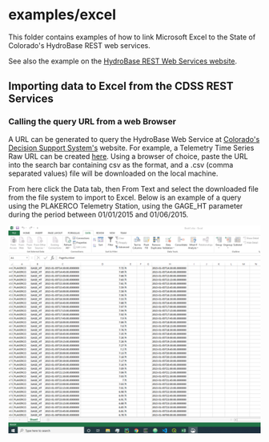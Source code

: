 # examples/excel

This folder contains examples of how to link Microsoft Excel to the State of
Colorado's HydroBase REST web services.

See also the example on the
[HydroBase REST Web Services website](https://dwr.state.co.us/rest/get/help#TechInfoHelp&#All&#gettingstarted&#jsonxml).

## Importing data to Excel from the CDSS REST Services

### Calling the query URL from a web Browser

A URL can be generated to query the HydroBase Web Service at 
[Colorado's Decision Support System's](https://dwr.state.co.us/Rest/GET/Help)
website. For example, a Telemetry Time Series Raw URL can be created
[here](https://dwr.state.co.us/Rest/GET/Help/TelemetryTimeSeriesRawGenerator).
Using a browser of choice, paste the URL into the search bar containing csv as the
format, and a .csv (comma separated values) file will be downloaded on the local
machine.

From here click the Data tab, then From Text and select the downloaded file from
the file system to import to Excel. Below is an example of a query using the
PLAKERCO Telemetry Station, using the GAGE_HT parameter during the period between
01/01/2015 and 01/06/2015.

[<img src="README-resources/images/GAGE_HT_excel_example.png">]()

